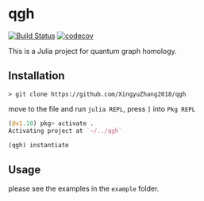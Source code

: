 # qgh

[![Build Status](https://github.com/XingyuZhang2018/qgh/actions/workflows/CI.yml/badge.svg?branch=main)](https://github.com/XingyuZhang2018/qgh.jl/actions/workflows/CI.yml?query=branch%3Amain)
[![codecov](https://codecov.io/gh/XingyuZhang2018/qgh/graph/badge.svg?token=jCbMe1oSPj)](https://codecov.io/gh/XingyuZhang2018/qgh)


This is a Julia project for quantum graph homology.

## Installation
```shell
> git clone https://github.com/XingyuZhang2018/qgh
```
move to the file and run `julia REPL`, press `]` into `Pkg REPL`
```julia
(@v1.10) pkg> activate .
Activating project at `~/../qgh`
```

```julia
(qgh) instantiate
```

## Usage

please see the examples in the `example` folder.


